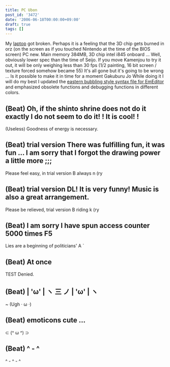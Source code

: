 ```yaml
---
title: PC Ubon
post_id: '3472'
date: '2006-06-18T00:00:00+09:00'
draft: true
tags: []
---
```


My [laptop](/palx190dr) got broken. Perhaps it is a feeling that the 3D chip gets burned in orz (on the screen as if you touched Nintendo at the time of the BIOS screen) PC new. Main memory 384MB, 3D chip intel i845 onboard ... Well, obviously lower spec than the time of Seijo. If you move Kamenjou to try it out, it will be only weighing less than 30 fps (1/2 painting, 16 bit screen / texture forced somehow became 55) It's all gone but it's going to be wrong ... Is it possible to make it in time for a moment Gakuburu Jo While doing it I will do my best I updated the [eastern bubbling style syntax file for EmEditor](/emeditor-danmakufu) and emphasized obsolete functions and debugging functions in different colors.

## (Beat) Oh, if the shinto shrine does not do it exactly I do not seem to do it! ! It is cool! !

(Useless) Goodness of energy is necessary.

## (Beat) trial version There was fulfilling fun, it was fun ... I am sorry that I forgot the drawing power a little more ;;;

Please feel easy, in trial version B always n (ry

## (Beat) trial version DL! It is very funny! Music is also a great arrangement.

Please be relieved, trial version B riding k (ry

## (Beat) I am sorry I have spun access counter 5000 times F5

Lies are a beginning of politicians' A `

## (Beat) At once

TEST Denied.

## (Beat) | 'ω' | ヽ 三 ノ | 'ω' | ヽ

~ (Ugh · ω ·)

## (Beat) emoticons cute ...

⊂ (^ ω ^) ⊃

## (Beat) ^ - ^

^ \- ^ \- ^
